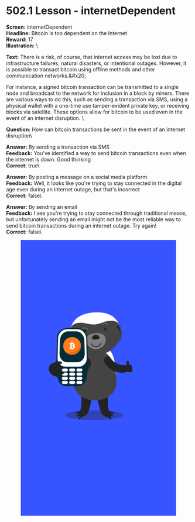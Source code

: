 # 502.1 Lesson - internetDependent

**Screen:** internetDependent\
**Headline:** Bitcoin is too dependent on the Internet\
**Reward:** 17\
**Illustration:** \

**Text:** There is a risk, of course, that internet access may be lost due to infrastructure failures, natural disasters, or intentional outages. However, it is possible to transact bitcoin using offline methods and other communication networks.&amp;#x20;

For instance, a signed bitcoin transaction can be transmitted to a single node and broadcast to the network for inclusion in a block by miners. There are various ways to do this, such as sending a transaction via SMS, using a physical wallet with a one-time use tamper-evident private key, or receiving blocks via satellite. These options allow for bitcoin to be used even in the event of an internet disruption.
\

**Question:** How can bitcoin transactions be sent in the event of an internet disruption\

**Answer:** By sending a transaction via SMS\
**Feedback:** You&#x27;ve identified a way to send bitcoin transactions even when the internet is down. Good thinking\
**Correct:** true\

**Answer:** By posting a message on a social media platform\
**Feedback:** Well, it looks like you&#x27;re trying to stay connected in the digital age even during an internet outage, but that&#x27;s incorrect\
**Correct:** false\

**Answer:** By sending an email\
**Feedback:** I see you&#x27;re trying to stay connected through traditional means, but unfortunately sending an email might not be the most reliable way to send bitcoin transactions during an internet outage. Try again!\
**Correct:** false\


<figure><img src="../.gitbook/assets/502-01.png" alt=""><figcaption></figcaption></figure>

